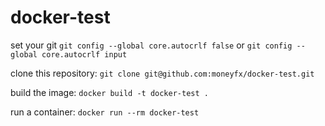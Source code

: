# docker-test 

set your git
`git config --global core.autocrlf false`
or
`git config --global core.autocrlf input`

clone this repository:
`git clone git@github.com:moneyfx/docker-test.git`

build the image:
`docker build -t docker-test .`

run a container:
`docker run --rm docker-test`
